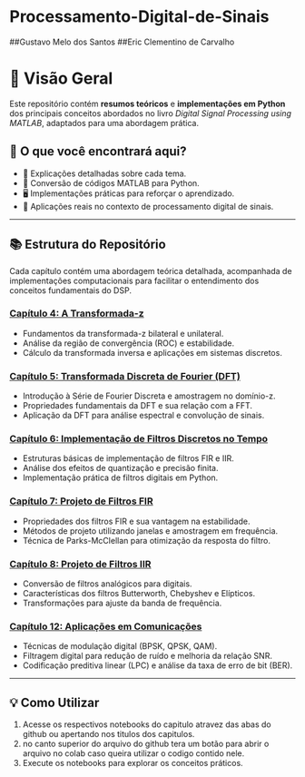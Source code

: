 # Processamento-Digital-de-Sinais
##Gustavo Melo dos Santos
##Eric Clementino de Carvalho

# 📌 Visão Geral

Este repositório contém **resumos teóricos** e **implementações em Python** dos principais conceitos abordados no livro *Digital Signal Processing using MATLAB*, adaptados para uma abordagem prática.

## 🚀 O que você encontrará aqui?

- 📖 Explicações detalhadas sobre cada tema.  
- 🔄 Conversão de códigos MATLAB para Python.  
- 🖥️ Implementações práticas para reforçar o aprendizado.  
- 📡 Aplicações reais no contexto de processamento digital de sinais.  

---

## 📚 Estrutura do Repositório

Cada capítulo contém uma abordagem teórica detalhada, acompanhada de implementações computacionais para facilitar o entendimento dos conceitos fundamentais do DSP.

### [**Capítulo 4: A Transformada-z**](https://github.com/reeennico/Processamento-Digital-de-Sinais/blob/main/Cap_4.ipynb)
- Fundamentos da transformada-z bilateral e unilateral.
- Análise da região de convergência (ROC) e estabilidade.
- Cálculo da transformada inversa e aplicações em sistemas discretos.

### [**Capítulo 5: Transformada Discreta de Fourier (DFT)**](https://github.com/reeennico/Processamento-Digital-de-Sinais/blob/main/Cap_5.ipynb)
- Introdução à Série de Fourier Discreta e amostragem no domínio-z.
- Propriedades fundamentais da DFT e sua relação com a FFT.
- Aplicação da DFT para análise espectral e convolução de sinais.

### [**Capítulo 6: Implementação de Filtros Discretos no Tempo**](https://github.com/reeennico/Processamento-Digital-de-Sinais/blob/main/Cap_6.ipynb)
- Estruturas básicas de implementação de filtros FIR e IIR.
- Análise dos efeitos de quantização e precisão finita.
- Implementação prática de filtros digitais em Python.

### [**Capítulo 7: Projeto de Filtros FIR**](https://github.com/reeennico/Processamento-Digital-de-Sinais/blob/main/Cap_7.ipynb)
- Propriedades dos filtros FIR e sua vantagem na estabilidade.
- Métodos de projeto utilizando janelas e amostragem em frequência.
- Técnica de Parks-McClellan para otimização da resposta do filtro.

### [**Capítulo 8: Projeto de Filtros IIR**](https://github.com/reeennico/Processamento-Digital-de-Sinais/blob/main/Cap_8.ipynb)
- Conversão de filtros analógicos para digitais.
- Características dos filtros Butterworth, Chebyshev e Elípticos.
- Transformações para ajuste da banda de frequência.

### [**Capítulo 12: Aplicações em Comunicações**](https://github.com/reeennico/Processamento-Digital-de-Sinais/blob/main/Cap_12.ipynb)
- Técnicas de modulação digital (BPSK, QPSK, QAM).
- Filtragem digital para redução de ruído e melhoria da relação SNR.
- Codificação preditiva linear (LPC) e análise da taxa de erro de bit (BER).

---

## 💡 Como Utilizar

1. Acesse os respectivos notebooks do capitulo atravez das abas do github ou apertando nos titulos dos capitulos.
2. no canto superior do arquivo do github tera um botão para abrir o arquivo no colab caso queira utilizar o codigo contido nele.
3. Execute os notebooks para explorar os conceitos práticos.
